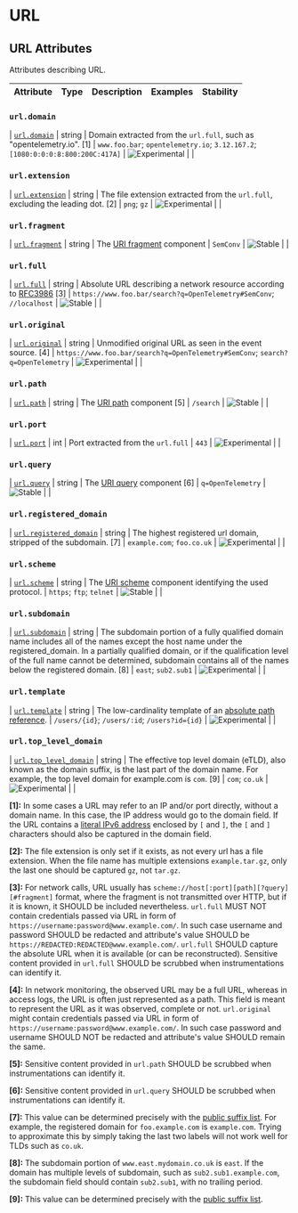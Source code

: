 <!--- Hugo front matter used to generate the website version of this page:
--->

<!-- NOTE: THIS FILE IS AUTOGENERATED. DO NOT EDIT BY HAND. -->
<!-- see templates/registry/markdown/attribute_namespace.md.j2 -->

# URL

## URL Attributes

Attributes describing URL.

| Attribute | Type | Description | Examples | Stability |
| --------- | ---- | ----------- | -------- | --------- |

### `url.domain`

<a id="`url.domain`"></a>

| [`url.domain`](#`url.domain`) | string | Domain extracted from the `url.full`, such as "opentelemetry.io". [1] | `www.foo.bar`; `opentelemetry.io`; `3.12.167.2`; `[1080:0:0:0:8:800:200C:417A]` | ![Experimental](https://img.shields.io/badge/-experimental-blue) | |

### `url.extension`

<a id="`url.extension`"></a>

| [`url.extension`](#`url.extension`) | string | The file extension extracted from the `url.full`, excluding the leading dot. [2] | `png`; `gz` | ![Experimental](https://img.shields.io/badge/-experimental-blue) | |

### `url.fragment`

<a id="`url.fragment`"></a>

| [`url.fragment`](#`url.fragment`) | string | The [URI fragment](https://www.rfc-editor.org/rfc/rfc3986#section-3.5) component | `SemConv` | ![Stable](https://img.shields.io/badge/-stable-lightgreen) | |

### `url.full`

<a id="`url.full`"></a>

| [`url.full`](#`url.full`) | string | Absolute URL describing a network resource according to [RFC3986](https://www.rfc-editor.org/rfc/rfc3986) [3] | `https://www.foo.bar/search?q=OpenTelemetry#SemConv`; `//localhost` | ![Stable](https://img.shields.io/badge/-stable-lightgreen) | |

### `url.original`

<a id="`url.original`"></a>

| [`url.original`](#`url.original`) | string | Unmodified original URL as seen in the event source. [4] | `https://www.foo.bar/search?q=OpenTelemetry#SemConv`; `search?q=OpenTelemetry` | ![Experimental](https://img.shields.io/badge/-experimental-blue) | |

### `url.path`

<a id="`url.path`"></a>

| [`url.path`](#`url.path`) | string | The [URI path](https://www.rfc-editor.org/rfc/rfc3986#section-3.3) component [5] | `/search` | ![Stable](https://img.shields.io/badge/-stable-lightgreen) | |

### `url.port`

<a id="`url.port`"></a>

| [`url.port`](#`url.port`) | int | Port extracted from the `url.full` | `443` | ![Experimental](https://img.shields.io/badge/-experimental-blue) | |

### `url.query`

<a id="`url.query`"></a>

| [`url.query`](#`url.query`) | string | The [URI query](https://www.rfc-editor.org/rfc/rfc3986#section-3.4) component [6] | `q=OpenTelemetry` | ![Stable](https://img.shields.io/badge/-stable-lightgreen) | |

### `url.registered_domain`

<a id="`url.registered_domain`"></a>

| [`url.registered_domain`](#`url.registered_domain`) | string | The highest registered url domain, stripped of the subdomain. [7] | `example.com`; `foo.co.uk` | ![Experimental](https://img.shields.io/badge/-experimental-blue) | |

### `url.scheme`

<a id="`url.scheme`"></a>

| [`url.scheme`](#`url.scheme`) | string | The [URI scheme](https://www.rfc-editor.org/rfc/rfc3986#section-3.1) component identifying the used protocol. | `https`; `ftp`; `telnet` | ![Stable](https://img.shields.io/badge/-stable-lightgreen) | |

### `url.subdomain`

<a id="`url.subdomain`"></a>

| [`url.subdomain`](#`url.subdomain`) | string | The subdomain portion of a fully qualified domain name includes all of the names except the host name under the registered_domain. In a partially qualified domain, or if the qualification level of the full name cannot be determined, subdomain contains all of the names below the registered domain. [8] | `east`; `sub2.sub1` | ![Experimental](https://img.shields.io/badge/-experimental-blue) | |

### `url.template`

<a id="`url.template`"></a>

| [`url.template`](#`url.template`) | string | The low-cardinality template of an [absolute path reference](https://www.rfc-editor.org/rfc/rfc3986#section-4.2). | `/users/{id}`; `/users/:id`; `/users?id={id}` | ![Experimental](https://img.shields.io/badge/-experimental-blue) | |

### `url.top_level_domain`

<a id="`url.top_level_domain`"></a>

| [`url.top_level_domain`](#`url.top_level_domain`) | string | The effective top level domain (eTLD), also known as the domain suffix, is the last part of the domain name. For example, the top level domain for example.com is `com`. [9] | `com`; `co.uk` | ![Experimental](https://img.shields.io/badge/-experimental-blue) | |

**[1]:** In some cases a URL may refer to an IP and/or port directly, without a domain name. In this case, the IP address would go to the domain field. If the URL contains a [literal IPv6 address](https://www.rfc-editor.org/rfc/rfc2732#section-2) enclosed by `[` and `]`, the `[` and `]` characters should also be captured in the domain field.

**[2]:** The file extension is only set if it exists, as not every url has a file extension. When the file name has multiple extensions `example.tar.gz`, only the last one should be captured `gz`, not `tar.gz`.

**[3]:** For network calls, URL usually has `scheme://host[:port][path][?query][#fragment]` format, where the fragment is not transmitted over HTTP, but if it is known, it SHOULD be included nevertheless.
`url.full` MUST NOT contain credentials passed via URL in form of `https://username:password@www.example.com/`. In such case username and password SHOULD be redacted and attribute's value SHOULD be `https://REDACTED:REDACTED@www.example.com/`.
`url.full` SHOULD capture the absolute URL when it is available (or can be reconstructed). Sensitive content provided in `url.full` SHOULD be scrubbed when instrumentations can identify it.

**[4]:** In network monitoring, the observed URL may be a full URL, whereas in access logs, the URL is often just represented as a path. This field is meant to represent the URL as it was observed, complete or not.
`url.original` might contain credentials passed via URL in form of `https://username:password@www.example.com/`. In such case password and username SHOULD NOT be redacted and attribute's value SHOULD remain the same.

**[5]:** Sensitive content provided in `url.path` SHOULD be scrubbed when instrumentations can identify it.

**[6]:** Sensitive content provided in `url.query` SHOULD be scrubbed when instrumentations can identify it.

**[7]:** This value can be determined precisely with the [public suffix list](http://publicsuffix.org). For example, the registered domain for `foo.example.com` is `example.com`. Trying to approximate this by simply taking the last two labels will not work well for TLDs such as `co.uk`.

**[8]:** The subdomain portion of `www.east.mydomain.co.uk` is `east`. If the domain has multiple levels of subdomain, such as `sub2.sub1.example.com`, the subdomain field should contain `sub2.sub1`, with no trailing period.

**[9]:** This value can be determined precisely with the [public suffix list](http://publicsuffix.org).
